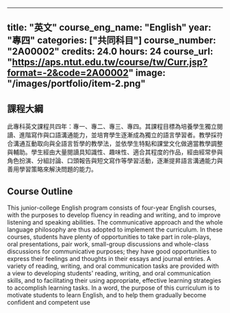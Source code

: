 
---
title: "英文"
course_eng_name: "English"
year: "專四"
categories: ["共同科目"]
course_number: "2A00002"
credits: 24.0
hours: 24
course_url: "https://aps.ntut.edu.tw/course/tw/Curr.jsp?format=-2&code=2A00002"
image: "/images/portfolio/item-2.png"
---

## 課程大綱

此專科英文課程共四年：專一、專二、專三、專四。其課程目標為培養學生獨立閱讀、進階寫作與口語溝通能力，並培育學生逐漸成為獨立的語言學習者。教學採符合溝通互動取向與全語言哲學的教學法，並依學生特點和課堂文化做適當教學調整與輔助。學生經由大量閱讀具知識性、趣味性、適合其程度的作品，經由經常參與角色扮演、分組討論、口頭報告與短文寫作等學習活動，逐漸提昇語言溝通能力與善用學習策略來解決問題的能力。

## Course Outline

This junior-college English program consists of four-year English courses, with the purposes to develop fluency in reading and writing, and to improve listening and speaking abilities. The communicative approach and the whole language philosophy are thus adopted to implement the curriculum. In these courses, students have plenty of opportunities to take part in role-plays, oral presentations, pair work, small-group discussions and whole-class discussions for communicative purposes; they have good opportunities to express their feelings and thoughts in their essays and journal entries. A variety of reading, writing, and oral communication tasks are provided with a view to developing students' reading, writing, and oral communication skills, and to facilitating their using appropriate, effective learning strategies to accomplish learning tasks. In a word, the purpose of this curriculum is to motivate students to learn English, and to help them gradually become confident and competent use
